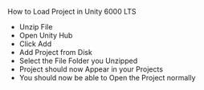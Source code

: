 How to Load Project in Unity 6000 LTS
- Unzip File
- Open Unity Hub
- Click Add
- Add Project from Disk
- Select the File Folder you Unzipped
- Project should now Appear in your Projects
- You should now be able to Open the Project normally
